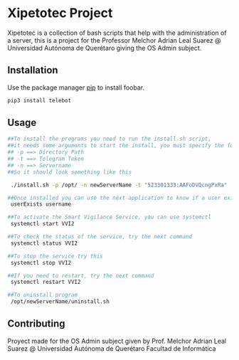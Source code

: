 # Xipetotec Project

Xipetotec is a collection of bash scripts that help with the administration of a server, this is a project for the Professor Melchor Adrian Leal Suarez @ Universidad Autónoma de Querétaro giving the OS Admin subject.

## Installation

Use the package manager [pip](https://pip.pypa.io/en/stable/) to install foobar.

```bash
pip3 install telebot
```

## Usage

```bash
##To install the programs you need to run the install.sh script,
##it needs some arguments to start the install, you must specify the following
## -p ==> Directory Path
## -t ==> Telegram Token
## -n ==> Servername
##So it should look something like this

 ./install.sh -p /opt/ -n newServerName -t "523301333:AAFoDVQcngPxRa"

##Once installed you can use the next application to know if a user exists
 userExists username

##To activate the Smart Vigilance Service, you can use systemctl 
 systemctl start VVI2

##To check the status of the service, try the next command
 systemctl status VVI2

##To stop the service try this
 systemctl stop VVI2

##If you need to restart, try the next command
 systemctl restart VVI2

##To uninstall program
 /opt/newServerName/uninstall.sh
```

## Contributing
Proyect made for the OS Admin subject given by Prof. Melchor Adrian Leal Suarez @ Universidad Autónoma de Querétaro Facultad de Informática
